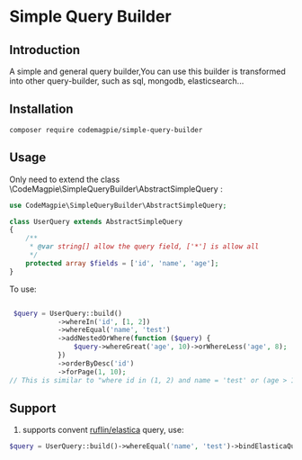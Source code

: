 # Simple Query Builder
## Introduction
A simple and general query builder,You can use this builder is transformed into other query-builder, such as sql, mongodb, elasticsearch...
## Installation
```shell
composer require codemagpie/simple-query-builder
```
## Usage
Only need to extend the class \CodeMagpie\SimpleQueryBuilder\AbstractSimpleQuery :
```php
use CodeMagpie\SimpleQueryBuilder\AbstractSimpleQuery;

class UserQuery extends AbstractSimpleQuery
{
    /**
     * @var string[] allow the query field, ['*'] is allow all
     */
    protected array $fields = ['id', 'name', 'age'];
}
```
To use:
```php

 $query = UserQuery::build()
            ->whereIn('id', [1, 2])
            ->whereEqual('name', 'test')
            ->addNestedOrWhere(function ($query) {
                $query->whereGreat('age', 10)->orWhereLess('age', 8);
            })
            ->orderByDesc('id')
            ->forPage(1, 10);
// This is similar to "where id in (1, 2) and name = 'test' or (age > 10 or age < 8) order by id desc limit 10"
```
## Support
1. supports convent [ruflin/elastica](https://packagist.org/packages/ruflin/elastica) query, use:
```php
$query = UserQuery::build()->whereEqual('name', 'test')->bindElasticaQueryBuilder(new \Elastica\Query());
```